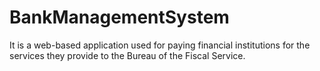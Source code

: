 # BankManagementSystem
It is a web-based application used for paying financial institutions for the services they provide to the Bureau of the Fiscal Service.
